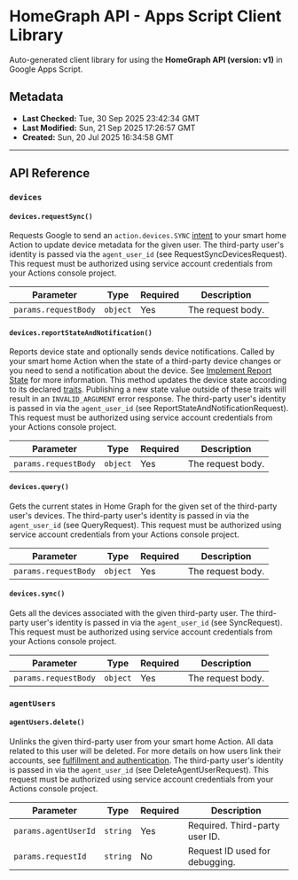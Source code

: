 # HomeGraph API - Apps Script Client Library

Auto-generated client library for using the **HomeGraph API (version: v1)** in Google Apps Script.

## Metadata

- **Last Checked:** Tue, 30 Sep 2025 23:42:34 GMT
- **Last Modified:** Sun, 21 Sep 2025 17:26:57 GMT
- **Created:** Sun, 20 Jul 2025 16:34:58 GMT



---

## API Reference

### `devices`

#### `devices.requestSync()`

Requests Google to send an `action.devices.SYNC` [intent](https://developers.home.google.com/cloud-to-cloud/intents/sync) to your smart home Action to update device metadata for the given user. The third-party user's identity is passed via the `agent_user_id` (see RequestSyncDevicesRequest). This request must be authorized using service account credentials from your Actions console project.

| Parameter | Type | Required | Description |
|---|---|---|---|
| `params.requestBody` | `object` | Yes | The request body. |

#### `devices.reportStateAndNotification()`

Reports device state and optionally sends device notifications. Called by your smart home Action when the state of a third-party device changes or you need to send a notification about the device. See [Implement Report State](https://developers.home.google.com/cloud-to-cloud/integration/report-state) for more information. This method updates the device state according to its declared [traits](https://developers.home.google.com/cloud-to-cloud/primer/device-types-and-traits). Publishing a new state value outside of these traits will result in an `INVALID_ARGUMENT` error response. The third-party user's identity is passed in via the `agent_user_id` (see ReportStateAndNotificationRequest). This request must be authorized using service account credentials from your Actions console project.

| Parameter | Type | Required | Description |
|---|---|---|---|
| `params.requestBody` | `object` | Yes | The request body. |

#### `devices.query()`

Gets the current states in Home Graph for the given set of the third-party user's devices. The third-party user's identity is passed in via the `agent_user_id` (see QueryRequest). This request must be authorized using service account credentials from your Actions console project.

| Parameter | Type | Required | Description |
|---|---|---|---|
| `params.requestBody` | `object` | Yes | The request body. |

#### `devices.sync()`

Gets all the devices associated with the given third-party user. The third-party user's identity is passed in via the `agent_user_id` (see SyncRequest). This request must be authorized using service account credentials from your Actions console project.

| Parameter | Type | Required | Description |
|---|---|---|---|
| `params.requestBody` | `object` | Yes | The request body. |

### `agentUsers`

#### `agentUsers.delete()`

Unlinks the given third-party user from your smart home Action. All data related to this user will be deleted. For more details on how users link their accounts, see [fulfillment and authentication](https://developers.home.google.com/cloud-to-cloud/primer/fulfillment). The third-party user's identity is passed in via the `agent_user_id` (see DeleteAgentUserRequest). This request must be authorized using service account credentials from your Actions console project.

| Parameter | Type | Required | Description |
|---|---|---|---|
| `params.agentUserId` | `string` | Yes | Required. Third-party user ID. |
| `params.requestId` | `string` | No | Request ID used for debugging. |
